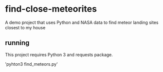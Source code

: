# find-close-meteorites
A demo project that uses Python and NASA data to find meteor landing sites closest to my house

## running
This project requires Python 3 and requests package.

'pyhton3 find_meteors.py'
